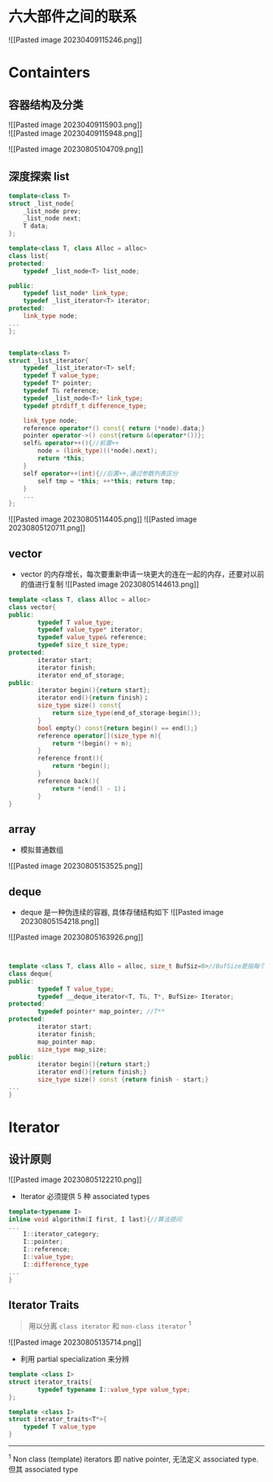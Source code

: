 # 六大部件之间的联系
![[Pasted image 20230409115246.png]]

# Containters
## 容器结构及分类

![[Pasted image 20230409115903.png]]   
![[Pasted image 20230409115948.png]]

![[Pasted image 20230805104709.png]]
## 深度探索 list


```cpp
template<class T>
struct _list_node{
	_list_node prev;
	_list_node next;
	T data;
};

template<class T, class Alloc = alloc>
class list{
protected:
	typedef _list_node<T> list_node;

public:
	typedef list_node* link_type;
	typedef _list_iterator<T> iterator;
protected:
	link_type node;
... 
};


template<class T>
struct _list_iterator{
	typedef _list_iterator<T> self;
	typedef T value_type;
	typedef T* pointer;
	typedef T& reference;
	typedef _list_node<T>* link_type;
	typedef ptrdiff_t difference_type;

	link_type node;
	reference operator*() const{ return (*node).data;}
	pointer operator->() const{return &(operator*())};
	self& operator++(){//前置++
		node = (link_type)((*node).next);
		return *this;
	}
	self operator++(int){//后置++,通过参数列表区分
		self tmp = *this; ++*this; return tmp;
	}
	...
};
```


![[Pasted image 20230805114405.png]]
![[Pasted image 20230805120711.png]]


## vector

- vector 的内存增长，每次要重新申请一块更大的连在一起的内存，还要对以前的值进行复制
![[Pasted image 20230805144613.png]]
```cpp
template <class T, class Alloc = alloc>
class vector{
public:
		typedef T value_type;
		typedef value_type* iterator;
		typedef value_type& reference;
		typedef size_t size_type;
protected:
		iterator start;
		iterator finish;
		iterator end_of_storage;
public:
		iterator begin(){return start};
		iterator end(){return finish}；
		size_type size() const{
			return size_type(end_of_storage-begin());
		}
		bool empty() const{return begin() == end();}
		reference operator[](size_type n){
			return *(begin() + n);
		}
		reference front(){
			return *begin();
		}
		reference back(){
			return *(end() - 1)；
		}
}
```


## array

- 模拟普通数组

 ![[Pasted image 20230805153525.png]]


## deque


- deque 是一种伪连续的容器, 具体存储结构如下
 ![[Pasted image 20230805154218.png]]

![[Pasted image 20230805163926.png]]
```cpp


template <class T, class Allo = alloc, size_t BufSiz=0>//BufSize是指每个buffer容纳的元素个数
class deque{
public:
		typedef T value_type;
		typedef __deque_iterator<T, T&, T*, BufSize> Iterator;
protected:
		typedef pointer* map_pointer; //T**
protected:
		iterator start;
		iterator finish;
		map_pointer map;
		size_type map_size;
public:
		iterator begin(){return start;}
		iterator end(){return finish;}
		size_type size() const {return finish - start;}
...
}
```
# Iterator 
## 设计原则


![[Pasted image 20230805122210.png]]

 - Iterator 必须提供 5 种 associated types

 
```cpp
template<typename I>
inline void algorithm(I first, I last){//算法提问
...
	I::iterator_category;
	I::pointer;
	I::reference;
	I::value_type;
	I::difference_type
...
}
```

##  Iterator Traits

> 用以分离 `class iterator` 和 `non-class iterator` <sup>1</sup>

![[Pasted image 20230805135714.png]]



-  利用 partial specialization 来分辨
 

```cpp
template <class I>
struct iterator_traits{
		typedef typename I::value_type value_type;
};

template <class I>
struct iterator_traits<T*>{
	typedef T value_type
}
```

--- 
<sup>1</sup>  Non class (template)  iterators 即 native pointer, 无法定义 associated type. 但其 associated type 



